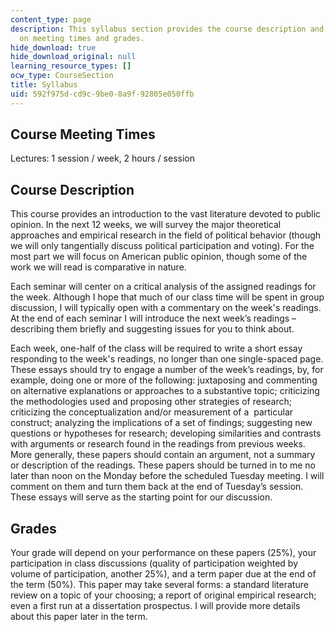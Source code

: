 ```yaml
---
content_type: page
description: This syllabus section provides the course description and information
  on meeting times and grades.
hide_download: true
hide_download_original: null
learning_resource_types: []
ocw_type: CourseSection
title: Syllabus
uid: 592f975d-cd9c-9be0-8a9f-92805e050ffb
---
```


Course Meeting Times
--------------------

Lectures: 1 session / week, 2 hours / session

Course Description
------------------

This course provides an introduction to the vast literature devoted to public opinion. In the next 12 weeks, we will survey the major theoretical approaches and empirical research in the field of political behavior (though we will only tangentially discuss political participation and voting). For the most part we will focus on American public opinion, though some of the work we will read is comparative in nature.

Each seminar will center on a critical analysis of the assigned readings for the week. Although I hope that much of our class time will be spent in group discussion, I will typically open with a commentary on the week's readings. At the end of each seminar I will introduce the next week’s readings – describing them briefly and suggesting issues for you to think about.

Each week, one-half of the class will be required to write a short essay responding to the week's readings, no longer than one single-spaced page. These essays should try to engage a number of the week’s readings, by, for example, doing one or more of the following: juxtaposing and commenting on alternative explanations or approaches to a substantive topic; criticizing the methodologies used and proposing other strategies of research; criticizing the conceptualization and/or measurement of a  particular construct; analyzing the implications of a set of findings; suggesting new questions or hypotheses for research; developing similarities and contrasts with arguments or research found in the readings from previous weeks. More generally, these papers should contain an argument, not a summary or description of the readings. These papers should be turned in to me no later than noon on the Monday before the scheduled Tuesday meeting. I will comment on them and turn them back at the end of Tuesday’s session. These essays will serve as the starting point for our discussion.

Grades
------

Your grade will depend on your performance on these papers (25%), your participation in class discussions (quality of participation weighted by volume of participation, another 25%), and a term paper due at the end of the term (50%). This paper may take several forms: a standard literature review on a topic of your choosing; a report of original empirical research; even a first run at a dissertation prospectus. I will provide more details about this paper later in the term.